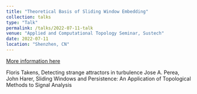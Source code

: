 ```yaml
---
title: "Theoretical Basis of Sliding Window Embedding"
collection: talks
type: "Talk"
permalink: /talks/2022-07-11-talk
venue: "Applied and Computational Topology Seminar, Sustech"
date: 2022-07-11
location: "Shenzhen, CN"
---
```



[More information here](http://example2.com)

Floris Takens, Detecting strange attractors in turbulence
Jose A. Perea, John Harer, Sliding Windows and Persistence: An Application of Topological Methods to Signal Analysis
